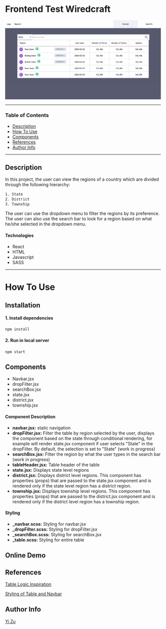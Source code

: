 # Frontend Test Wiredcraft

![Project Image](./src/img/projectImg.png)

---

### Table of Contents

- [Description](#description)
- [How To Use](#how-to-use)
- [Components](#components)
- [References](#references)
- [Author Info](#author-info)

---

## Description

In this project, the user can view the regions of a country which are divided through the following hierarchy:

```
1. State
2. District
3. Township
```

The user can use the dropdown menu to filter the regions by its preference. The user can also use the search bar to look for a region based on what he/she selected in the dropdown menu.

#### Technologies

- React
- HTML
- Javascript
- SASS

---

# How To Use

## Installation

#### 1. Install dependencies

`npm install`

#### 2. Run in local server

`npm start`

## Components

- Navbar.jsx
- dropFilter.jsx
- searchBox.jsx
- state.jsx
- district.jsx
- township.jsx

#### Component Description

- **navbar.jsx:** static navigation
- **dropFilter.jsx:** Filter the table by region selected by the user, displays the component based on the state through conditional rendering, for example will render state.jsx component if user selects "State" in the dropFilter. By default, the selection is set to "State" (work in progress)
- **searchBox.jsx:** Filter the region by what the user types in the search bar (work in progress)
- **tableHeader.jsx:** Table header of the table
- **state.jsx:** Displays state level regions
- **district.jsx:** Displays district level regions. This component has properties (props) that are passed to the state.jsx component and is rendered only if the state level region has a district region.
- **township.jsx:** Displays township level regions. This component has properties (props) that are passed to the district.jsx component and is rendered only if the district level region has a township region.

#### Styling

- **\_navbar.scss:** Styling for navbar.jsx
- **\_dropFilter.scss:** Styling for dropFilter.jsx
- **\_searchBox.scss:** Styling for searchBox.jsx
- **\_table.scss:** Styling for entire table

## Online Demo

## References

[Table Logic Inspiration](https://gist.github.com/markerikson/bd9f03e0808558c5951e02f1aa98c563)

[Styling of Table and Navbar](https://codepen.io/wxiaojie45/pen/zwMjxE/)

## Author Info

[Yi Zu](http://zuyi.me/)
